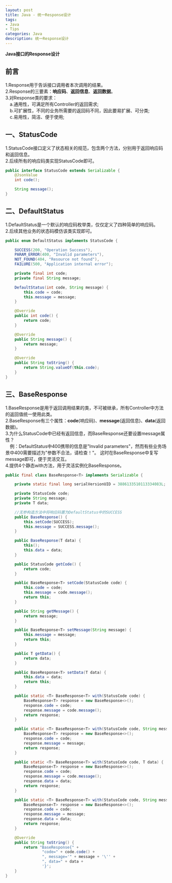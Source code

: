 ```yaml
---
layout: post
title: Java - 统一Response设计
tags:
- Java
- Tips
categories: Java
description: 统一Response设计
---  
```

**Java接口的Response设计**

<!-- more -->
## 前言
1.Response用于告诉接口调用者本次调用的结果。  
2.Response的三要素：**响应码**、**返回信息**、**返回数据**。  
3.对Response类的要求：  
　a.通用性，可满足所有Controller的返回需求;  
　b.可扩展性，不同的业务所需要的返回码不同，因此要易扩展、可分类;  
　c.易用性，简洁、便于使用;  
## 一、StatusCode
1.StatusCode接口定义了状态相关的规范，包含两个方法，分别用于返回响应码和返回信息。  
2.后续所有的响应码类实现StatusCode即可。  
```java
public interface StatusCode extends Serializable {
    @JsonValue
    int code();

    String message();
}
```
## 二、DefaultStatus
1.DefaultStatus是一个默认的响应码枚举类，仅仅定义了四种简单的响应码。  
2.后续其他业务的状态码模仿该类实现即可。
```java
public enum DefaultStatus implements StatusCode {

    SUCCESS(200, "Operation Success"),
    PARAM_ERROR(400, "Invalid parameters"),
    NOT_FOUND(404, "Resource not found"),
    FAILURE(500, "Application internal error");

    private final int code;
    private final String message;

    DefaultStatus(int code, String message) {
        this.code = code;
        this.message = message;
    }

    @Override
    public int code() {
        return code;
    }

    @Override
    public String message() {
        return message;
    }

    @Override
    public String toString() {
        return String.valueOf(this.code);
    }
}
```
## 三、BaseResponse
1.BaseResponse是用于返回调用结果的类，不可被继承，所有Controller中方法的返回值统一使用此类。  
2.BaseResponse有三个属性：**code**(响应码)、**message**(返回信息)、**data**(返回数据)。  
3.为什么StatusCode中已经有返回信息，而BaseResponse还要设置message属性？  
　例：DefaultStatus中400携带的信息是"Invalid parameters"，然而有些业务场景中400需要描述为"参数不合法，请检查！"。
这时在BaseResponse中复写message即可，便于灵活交互。  
4.提供4个静态with方法，用于灵活实例化BaseResponse。  
```java
public final class BaseResponse<T> implements Serializable {

    private static final long serialVersionUID = 3886133510113334083L;

    private StatusCode code;
    private String message;
    private T data;

    //无参构造方法中将响应码置为DefaultStatus中的SUCCESS
    public BaseResponse() {
        this.setCode(SUCCESS);
        this.message = SUCCESS.message();
    }

    public BaseResponse(T data) {
        this();
        this.data = data;
    }

    public StatusCode getCode() {
        return code;
    }

    public BaseResponse<T> setCode(StatusCode code) {
        this.code = code;
        this.message = code.message();
        return this;
    }

    public String getMessage() {
        return message;
    }

    public BaseResponse<T> setMessage(String message) {
        this.message = message;
        return this;
    }

    public T getData() {
        return data;
    }

    public BaseResponse<T> setData(T data) {
        this.data = data;
        return this;
    }

    public static <T> BaseResponse<T> with(StatusCode code) {
        BaseResponse<T> response = new BaseResponse<>();
        response.code = code;
        response.message = code.message();
        return response;
    }

    public static <T> BaseResponse<T> with(StatusCode code, String message) {
        BaseResponse<T> response = new BaseResponse<>();
        response.code = code;
        response.message = message;
        return response;
    }

    public static <T> BaseResponse<T> with(StatusCode code, T data) {
        BaseResponse<T> response = new BaseResponse<>();
        response.code = code;
        response.message = code.message();
        response.data = data;
        return response;
    }

    public static <T> BaseResponse<T> with(StatusCode code, String message, T data) {
        BaseResponse<T> response = new BaseResponse<>();
        response.code = code;
        response.message = message;
        response.data = data;
        return response;
    }

    @Override
    public String toString() {
        return "BaseResponse{" +
                "code=" + code.code() +
                ", message='" + message + '\'' +
                ", data=" + data +
                '}';
    }
}
```